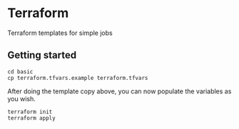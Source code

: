 # Terraform
Terraform templates for simple jobs

## Getting started

```
cd basic
cp terraform.tfvars.example terraform.tfvars
```

After doing the template copy above, you can now populate the variables as you wish.

```
terraform init
terraform apply
```
